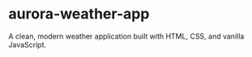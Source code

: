 # aurora-weather-app
 A clean, modern weather application built with HTML, CSS, and vanilla JavaScript.
